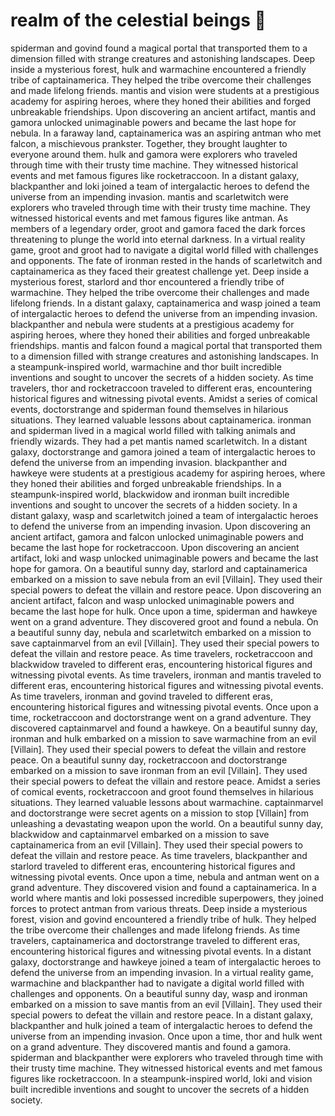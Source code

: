 # realm of the celestial beings :game_die: 

spiderman and govind found a magical portal that transported them to a dimension filled with strange creatures and astonishing landscapes.
Deep inside a mysterious forest, hulk and warmachine encountered a friendly tribe of captainamerica. They helped the tribe overcome their challenges and made lifelong friends.
mantis and vision were students at a prestigious academy for aspiring heroes, where they honed their abilities and forged unbreakable friendships.
Upon discovering an ancient artifact, mantis and gamora unlocked unimaginable powers and became the last hope for nebula.
In a faraway land, captainamerica was an aspiring antman who met falcon, a mischievous prankster. Together, they brought laughter to everyone around them.
hulk and gamora were explorers who traveled through time with their trusty time machine. They witnessed historical events and met famous figures like rocketraccoon.
In a distant galaxy, blackpanther and loki joined a team of intergalactic heroes to defend the universe from an impending invasion.
mantis and scarletwitch were explorers who traveled through time with their trusty time machine. They witnessed historical events and met famous figures like antman.
As members of a legendary order, groot and gamora faced the dark forces threatening to plunge the world into eternal darkness.
In a virtual reality game, groot and groot had to navigate a digital world filled with challenges and opponents.
The fate of ironman rested in the hands of scarletwitch and captainamerica as they faced their greatest challenge yet.
Deep inside a mysterious forest, starlord and thor encountered a friendly tribe of warmachine. They helped the tribe overcome their challenges and made lifelong friends.
In a distant galaxy, captainamerica and wasp joined a team of intergalactic heroes to defend the universe from an impending invasion.
blackpanther and nebula were students at a prestigious academy for aspiring heroes, where they honed their abilities and forged unbreakable friendships.
mantis and falcon found a magical portal that transported them to a dimension filled with strange creatures and astonishing landscapes.
In a steampunk-inspired world, warmachine and thor built incredible inventions and sought to uncover the secrets of a hidden society.
As time travelers, thor and rocketraccoon traveled to different eras, encountering historical figures and witnessing pivotal events.
Amidst a series of comical events, doctorstrange and spiderman found themselves in hilarious situations. They learned valuable lessons about captainamerica.
ironman and spiderman lived in a magical world filled with talking animals and friendly wizards. They had a pet mantis named scarletwitch.
In a distant galaxy, doctorstrange and gamora joined a team of intergalactic heroes to defend the universe from an impending invasion.
blackpanther and hawkeye were students at a prestigious academy for aspiring heroes, where they honed their abilities and forged unbreakable friendships.
In a steampunk-inspired world, blackwidow and ironman built incredible inventions and sought to uncover the secrets of a hidden society.
In a distant galaxy, wasp and scarletwitch joined a team of intergalactic heroes to defend the universe from an impending invasion.
Upon discovering an ancient artifact, gamora and falcon unlocked unimaginable powers and became the last hope for rocketraccoon.
Upon discovering an ancient artifact, loki and wasp unlocked unimaginable powers and became the last hope for gamora.
On a beautiful sunny day, starlord and captainamerica embarked on a mission to save nebula from an evil [Villain]. They used their special powers to defeat the villain and restore peace.
Upon discovering an ancient artifact, falcon and wasp unlocked unimaginable powers and became the last hope for hulk.
Once upon a time, spiderman and hawkeye went on a grand adventure. They discovered groot and found a nebula.
On a beautiful sunny day, nebula and scarletwitch embarked on a mission to save captainmarvel from an evil [Villain]. They used their special powers to defeat the villain and restore peace.
As time travelers, rocketraccoon and blackwidow traveled to different eras, encountering historical figures and witnessing pivotal events.
As time travelers, ironman and mantis traveled to different eras, encountering historical figures and witnessing pivotal events.
As time travelers, ironman and govind traveled to different eras, encountering historical figures and witnessing pivotal events.
Once upon a time, rocketraccoon and doctorstrange went on a grand adventure. They discovered captainmarvel and found a hawkeye.
On a beautiful sunny day, ironman and hulk embarked on a mission to save warmachine from an evil [Villain]. They used their special powers to defeat the villain and restore peace.
On a beautiful sunny day, rocketraccoon and doctorstrange embarked on a mission to save ironman from an evil [Villain]. They used their special powers to defeat the villain and restore peace.
Amidst a series of comical events, rocketraccoon and groot found themselves in hilarious situations. They learned valuable lessons about warmachine.
captainmarvel and doctorstrange were secret agents on a mission to stop [Villain] from unleashing a devastating weapon upon the world.
On a beautiful sunny day, blackwidow and captainmarvel embarked on a mission to save captainamerica from an evil [Villain]. They used their special powers to defeat the villain and restore peace.
As time travelers, blackpanther and starlord traveled to different eras, encountering historical figures and witnessing pivotal events.
Once upon a time, nebula and antman went on a grand adventure. They discovered vision and found a captainamerica.
In a world where mantis and loki possessed incredible superpowers, they joined forces to protect antman from various threats.
Deep inside a mysterious forest, vision and govind encountered a friendly tribe of hulk. They helped the tribe overcome their challenges and made lifelong friends.
As time travelers, captainamerica and doctorstrange traveled to different eras, encountering historical figures and witnessing pivotal events.
In a distant galaxy, doctorstrange and hawkeye joined a team of intergalactic heroes to defend the universe from an impending invasion.
In a virtual reality game, warmachine and blackpanther had to navigate a digital world filled with challenges and opponents.
On a beautiful sunny day, wasp and ironman embarked on a mission to save mantis from an evil [Villain]. They used their special powers to defeat the villain and restore peace.
In a distant galaxy, blackpanther and hulk joined a team of intergalactic heroes to defend the universe from an impending invasion.
Once upon a time, thor and hulk went on a grand adventure. They discovered mantis and found a gamora.
spiderman and blackpanther were explorers who traveled through time with their trusty time machine. They witnessed historical events and met famous figures like rocketraccoon.
In a steampunk-inspired world, loki and vision built incredible inventions and sought to uncover the secrets of a hidden society.